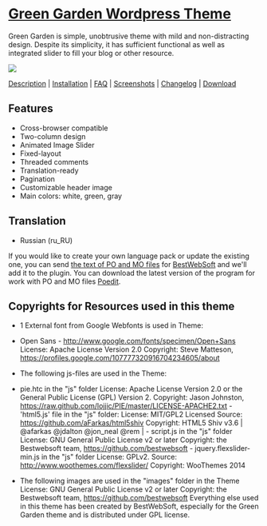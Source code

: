 <a href="http://bestwebsoft.com/theme/green-garden/" target=_blank>Green Garden Wordpress Theme</a>
============================

Green Garden is simple, unobtrusive theme with mild and non-distracting design. Despite its simplicity, it has sufficient functional as well as integrated slider to fill your blog or other resource. 

<img src="http://bestwebsoft.com/wp-content/uploads/2014/09/green-garden-wp-banner.jpg" />


<a href="http://bestwebsoft.com/theme/green-garden/#description" target=_blank>Description</a> | 
<a href="http://bestwebsoft.com/theme/green-garden/#installation" target=_blank>Installation</a> | 
<a href="http://bestwebsoft.com/theme/green-garden//#faq" target=_blank>FAQ</a> | 
<a href="http://bestwebsoft.com/theme/green-garden/#screenshots" target=_blank>Screenshots</a> | 
<a href="http://bestwebsoft.com/theme/green-garden/#changelog" target=_blank>Changelog</a> | 
<a href="http://bestwebsoft.com/theme/green-garden/#download" target=_blank>Download</a>


Features
--------------------
* Cross-browser compatible
* Two-column design
* Animated Image Slider
* Fixed-layout
* Threaded comments
* Translation-ready
* Pagination
* Customizable header image
* Main colors: white, green, gray

Translation
--------------------
* Russian (ru_RU)

If you would like to create your own language pack or update the existing one, you can send <a href="http://codex.wordpress.org/Translating_WordPress" target="_blank">the text of PO and MO files</a> for <a href="http://support.bestwebsoft.com" target="_blank">BestWebSoft</a> and we'll add it to the plugin. You can download the latest version of the program for work with PO and MO files  <a href="http://www.poedit.net/download.php" target="_blank">Poedit</a>.

Copyrights for Resources used in this theme
-------------------
* 1 External font from Google Webfonts is used in Theme:
- Open Sans - http://www.google.com/fonts/specimen/Open+Sans License: Apache License Version 2.0 Copyright: Steve Matteson, https://profiles.google.com/107777320916704234605/about
* The following js-files are used in the Theme:
- pie.htc in the "js" folder License: Apache License Version 2.0 or the General Public License (GPL) Version 2. Copyright: Jason Johnston, https://raw.github.com/lojjic/PIE/master/LICENSE-APACHE2.txt - 'html5.js' file in the "js" folder: License: MIT/GPL2 Licensed Source: https://github.com/aFarkas/html5shiv Copyright: HTML5 Shiv v3.6 | @afarkas @jdalton @jon_neal @rem | - script.js in the "js" folder License: GNU General Public License v2 or later Copyright: the Bestwebsoft team, https://github.com/bestwebsoft - jquery.flexslider-min.js in the "js" folder License: GPLv2. Source: http://www.woothemes.com/flexslider/ Copyright: WooThemes 2014
* The following images are used in the "images" folder in the Theme
License: GNU General Public License v2 or later Copyright: the Bestwebsoft team, https://github.com/bestwebsoft Everything else used in this theme has been created by BestWebSoft, especially for the Green Garden theme and is distributed under GPL license. 
